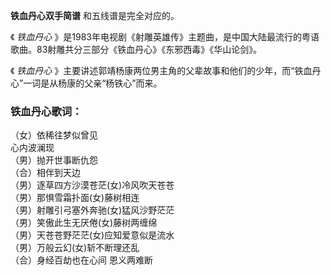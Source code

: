 

**铁血丹心双手简谱** 和五线谱是完全对应的。

《 _铁血丹心_ 》是1983年电视剧《射雕英雄传》主题曲，是中国大陆最流行的粤语歌曲。83射雕共分三部分《铁血丹心》《东邪西毒》《华山论剑》。

《 _铁血丹心_ 》主要讲述郭靖杨康两位男主角的父辈故事和他们的少年，而“铁血丹心”一词是从杨康的父亲“杨铁心”而来。

### 铁血丹心歌词：

（女）依稀往梦似曾见  
心内波澜现  
（男）抛开世事断仇怨  
（合）相伴到天边  
（男）逐草四方沙漠苍茫(女)冷风吹天苍苍  
（男）那惧雪霜扑面(女)藤树相连  
（男）射雕引弓塞外奔驰(女)猛风沙野茫茫  
（男）笑傲此生无厌倦(女)藤树两缠绵  
（男）天苍苍野茫茫(女)应知爱意似是流水  
（男）万般云幻(女)斩不断理还乱  
（合）身经百劫也在心间 恩义两难断

